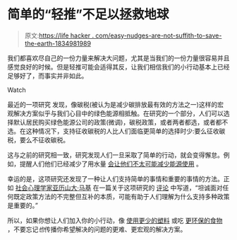 # 简单的“轻推”不足以拯救地球

> 原文:[https://life hacker . com/easy-nudges-are-not-suffith-to-save-the-earth-1834981989](https://lifehacker.com/easy-nudges-arent-enough-to-save-the-earth-1834981989)

我们都喜欢尽自己的一份力量来解决大问题，尤其是当我们的一份力量很容易并且感觉良好的时候。但是轻推可能会适得其反，让我们相信我们的小行动基本上已经足够好了，而事实并非如此。

Watch

最近的一项研究 发现，像碳税(被认为是减少碳排放最有效的方法之一)这样的宏观解决方案似乎与我们心目中的绿色能源相抵触。在研究的一个部分，人们可以选择默认居民购买绿色能源公司的政策(微调)，碳税政策，或者两者都选，或者都不选。在这种情况下，支持征收碳税的人比人们面临更简单的选择时少:要么征收碳税，要么不征收碳税。

这与之前的研究相一致，研究发现人们一旦采取了简单的行动，就会变得懈怠。例如，提醒人们他们已经减少了用水量 [会让他们不太可能减少能源使用](https://www.sciencedirect.com/science/article/pii/S0301421513000281) 。

幸运的是，这项研究还发现了一种让人们支持简单的事情和重要的事情的方法。正如 [社会心理学家亚历山大·马基](https://www.alexmaki.com/) 在一篇关于这项研究的 [评论](https://www.nature.com/articles/s41558-019-0491-z) 中写道，“坦诚面对任何既定政策方法的不完整但互补的本质，可能有助于人们理解为什么支持多种政策是重要的。”

所以，如果你想让人们加入你的小行动，像 [使用更少的塑料](https://lifehacker.com/how-to-waste-less-plastic-this-summer-1826260480) 或吃 [更环保的食物](https://skillet.lifehacker.com/could-eating-this-salad-help-save-the-earth-1832332306) ，不要忘记*也*传播你希望解决的问题的更难、更宏观的解决方案。